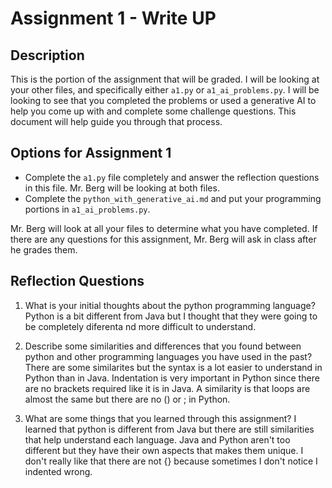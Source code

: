 # Assignment 1 - Write UP

## Description
This is the portion of the assignment that will be graded.  I will be looking at your other files, and specifically either `a1.py` or `a1_ai_problems.py`.  I will be looking to see that you completed the problems or used a generative AI to help you come up with and complete some challenge questions.  This document will help guide you through that process.

## Options for Assignment 1
- Complete the `a1.py` file completely and answer the reflection questions in this file.  Mr. Berg will be looking at both files.
- Complete the `python_with_generative_ai.md` and put your programming portions in `a1_ai_problems.py`.

Mr. Berg will look at all your files to determine what you have completed.  If there are any questions for this assignment, Mr. Berg will ask in class after he grades them.


## Reflection Questions

1. What is your initial thoughts about the python programming language?
Python is a bit different from Java but I thought that they were going to be completely diferenta nd more difficult to understand. 

2. Describe some similarities and differences that you found between python and other programming languages you have used in the past?
There are some similarites but the syntax is a lot easier to understand in Python than in Java. Indentation is very important in Python since there are no brackets required like it is in Java. A similarity is that loops are almost the same but there are no () or ; in Python.

3. What are some things that you learned through this assignment?
I learned that python is different from Java but there are still similarities that help understand each language. Java and Python aren't too different but they have their own aspects that makes them unique. I don't really like that there are not {} because sometimes I don't notice I indented wrong.